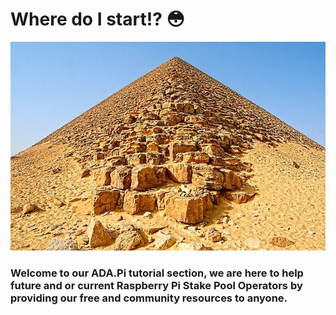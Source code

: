# Where do I start!? 😳

![](.gitbook/assets/download-6-.jpeg)

### Welcome to our ADA.Pi tutorial section, we are here to help future and or current Raspberry Pi Stake Pool Operators by providing our free and community resources to anyone. 



